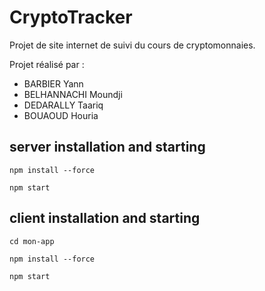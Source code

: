 # CryptoTracker
Projet de site internet de suivi du cours de cryptomonnaies.

Projet réalisé par :
- BARBIER Yann
- BELHANNACHI Moundji
- DEDARALLY Taariq
- BOUAOUD Houria

## server installation and starting

```npm install --force```

```npm start```

## client installation and starting

```cd mon-app```

```npm install --force```

```npm start```